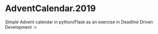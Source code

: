 # AdventCalendar.2019
Simple Advent calendar in python/Flask as an exercise in Deadline Driven Development :>
